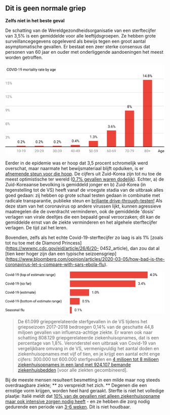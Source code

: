 ## Dit is geen normale griep 
**Zelfs niet in het beste geval** 

De schatting van de Wereldgezondheidsorganisatie van een sterftecijfer van 3,5% is een gemiddelde voor alle leeftijdsgroepen. Ze hebben grote surveillancegegevens opgeleverd als bewijs tegen een groot aantal asymptomatische gevallen. Er bestaat een zeer sterke consensus dat personen van 60 jaar en ouder met onderliggende aandoeningen het meest worden getroffen. 

![Grafiek met het sterftecijfer van COVID-19 is 14,8% bij volwassenen ouder dan 80 jaar en is minder dan 1% bij mensen onder de 50](/images/mortality-rate-by-age.svg) 

Eerder in de epidemie was er hoop dat 3,5 procent schromelijk werd overschat, maar naarmate het bewijsmateriaal blijft opduiken, is er [afnemende steun voor die hoop](https://www.statnews.com/2020/02/25/new-data-from-china-buttress-fears-about-high-coronavirus-fatality-rate-who-expert-says/). De cijfers uit Zuid-Korea zijn tot nu toe de meest optimistische ter wereld ([0,7% gevallen waren dodelijk](https://twitter.com/marcelsalathe/status/1236914078632812544)). Echter, a) de Zuid-Koreaanse bevolking is gemiddeld jonger en b) Zuid-Korea (in tegenstelling tot de VS) heeft vanaf de vroegste stadia van de uitbraak alles goed gedaan: zij hebben op grote schaal testen gedaan in combinatie met radicale transparantie, publieke steun en [briljante drive-through-testen!](https://twitter.com/cnni/status/1234524871226482688) Als deze stam van het coronavirus op andere virussen lijkt, kunnen agressieve maatregelen die de overdracht verminderen, ook de gemiddelde 'dosis' verlagen van virale deeltjes die een bepaald geval veroorzaken; dit kan de gemiddelde ernst van de ziekte verminderen en het algehele sterftecijfer verlagen. De tijd zal het leren. 

Bovendien, zelfs als het echte Covid-19-sterftecijfer zo laag is als 1% [zoals tot nu toe met de Diamond Princess](https://wwwnc.cdc.gov/eid/article/26/6/20- 0452_article), dan zou dat al [tien keer hoger zijn dan een typische seizoensgriep] (https://www.bloomberg.com/opinion/articles/2020-03-05/how-bad-is-the-coronavirus-let-s-compare-with-sars-ebola-flu). 

![Staafdiagram met COVID-19-sterftecijfer geschat tussen 0,5% en 4,0%, versus seizoensgriep op 0,1%](/images/mortality-rate.svg) 

 > De 61.099 griepgerelateerde sterfgevallen in de VS tijdens het griepseizoen 2017-2018 bedroegen 0,14% van de geschatte 44,8 miljoen gevallen van influenza-achtige ziekte. Er waren ook naar schatting 808.129 griepgerelateerde ziekenhuisopnames, dat is een percentage van 1,8%. Veronderstel een uitbraak van Covid-19 van vergelijkbare omvang in de VS, vermenigvuldig het aantal doden en ziekenhuisopnames met vijf of tien, en je krijgt een aantal echt enge cijfers: 300.000 tot 600.000 sterfgevallen en [4 miljoen tot 8 miljoen ziekenhuisopnames in een land met 924.107 bemande ziekenhuisbedden](https://www.bloomberg.com/opinion/articles/2020-03-05/how-bad-is-the-coronavirus-let-s-compare-with-sars-ebola-flu) \[voor alle ziekten gecombineerd\]. 

Bij de meeste mensen resulteert besmetting in een milde maar nog steeds overdraagbare ziekte; ** zo verspreidt het zich. ** Degenen die een ernstige vorm krijgen, worden heel hard geraakt. Sterfte is niet het volledige plaatje: Italië meldt dat [10% van de gevallen niet alleen ziekenhuisopname maar ook intensive zorgen nodig heeft](https://twitter.com/marcelsalathe/status/1235662457261023232) - en ze hebben die zorg nodig gedurende een periode van [3-6 weken](https://www.washingtonpost.com/health/2020/03/07/how-doctors-treat-sickest-coronavirus-patients/). Dit is niet houdbaar. 
